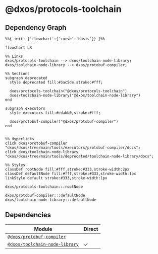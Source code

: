 # @dxos/protocols-toolchain



## Dependency Graph

```mermaid
%%{ init: {'flowchart':{'curve':'basis'}} }%%

flowchart LR

%% Links
dxos/protocols-toolchain --> dxos/toolchain-node-library;
dxos/toolchain-node-library --> dxos/protobuf-compiler;

%% Sections
subgraph deprecated
  style deprecated fill:#bac5de,stroke:#fff;

  dxos/protocols-toolchain("@dxos/protocols-toolchain")
  dxos/toolchain-node-library("@dxos/toolchain-node-library")
end

subgraph executors
  style executors fill:#edabb0,stroke:#fff;

  dxos/protobuf-compiler("@dxos/protobuf-compiler")
end


%% Hyperlinks
click dxos/protobuf-compiler "dxos/dxos/tree/main/tools/executors/protobuf-compiler/docs";
click dxos/toolchain-node-library "dxos/dxos/tree/main/tools/deprecated/toolchain-node-library/docs";

%% Styles
classDef rootNode fill:#fff,stroke:#333,stroke-width:2px
classDef defaultNode fill:#fff,stroke:#333,stroke-width:1px
linkStyle default stroke:#333,stroke-width:1px

dxos/protocols-toolchain:::rootNode

dxos/protobuf-compiler:::defaultNode
dxos/toolchain-node-library:::defaultNode
```

## Dependencies

| Module | Direct |
|---|---|
| [`@dxos/protobuf-compiler`](../../../executors/protobuf-compiler/docs/README.md) |  |
| [`@dxos/toolchain-node-library`](../../toolchain-node-library/docs/README.md) | &check; |
